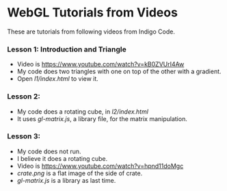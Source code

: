 WebGL Tutorials from Videos
============

These are tutorials from following videos
from Indigo Code.

### Lesson 1: Introduction and Triangle
* Video is 
https://www.youtube.com/watch?v=kB0ZVUrI4Aw
* My code does two triangles with one on top
of the other with a gradient.
* Open *l1/index.html* to view it. 

### Lesson 2:  
* My code does a rotating cube, in *l2/index.html*
* It uses *gl-matrix.js*, a library file, for the matrix manipulation.

### Lesson 3:
* My code does not run.
* I believe it does a rotating cube.
* Video is https://www.youtube.com/watch?v=hpnd11doMgc
* *crate.png* is a flat image of the side of crate.
* *gl-matrix.js* is a library as last time.
